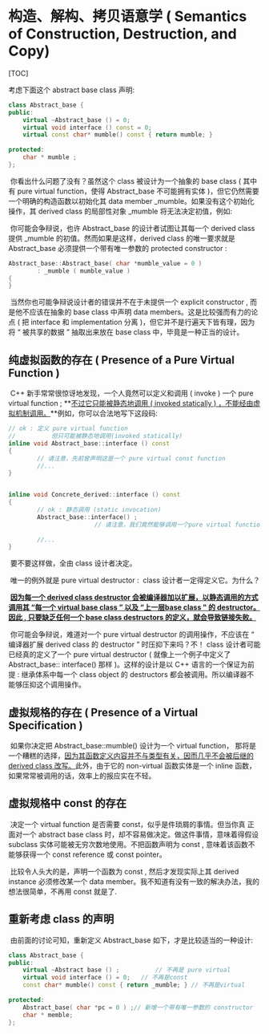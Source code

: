 # 构造、解构、拷贝语意学 ( Semantics of Construction,  Destruction,  and Copy)

[TOC]

考虑下面这个 abstract base class 声明:

```c++
class Abstract_base {
public:
	virtual ~Abstract_base () = 0;
	virtual void interface () const = 0;
	virtual const char* mumble() const { return mumble; }
  
protected:
	char * mumble ;
};
```

​		你看出什么问题了没有？虽然这个 class 被设计为一个抽象的 base class ( 其中有 pure virtual function，使得 Abstract_base 不可能拥有实体 )，但它仍然需要一个明确的构造函数以初始化其 data member  _mumble。如果没有这个初始化操作，其 derived class 的局部性对象 _mumble 将无法决定初值，例如:

​		你可能会争辩说，也许 Abstract_base 的设计者试图让其每一个 derived class 提供 _mumble 的初值。然而如果是这样，derived class 的唯一要求就是      Abstract_base 必须提供一个带有唯一参数的 protected constructor :

```c++
Abstract_base::Abstract_base( char *mumble_value = 0 )
		: _mumble ( mumble_value )
{ 
}
```

​		当然你也可能争辩说设计者的错误并不在于未提供一个 explicit constructor , 而是他不应该在抽象的 base class 中声明 data members。这是比较强而有力的论点 ( 把 interface 和 implementation 分离 )，但它并不是行遍天下皆有理，因为将 “ 被共享的数据 ” 抽取出来放在 base class 中，毕竟是一种正当的设计。





## 纯虚拟函数的存在 ( Presence of a Pure Virtual Function )

​		C++ 新手常常很惊讶地发现，一个人竟然可以定义和调用 ( invoke ) 一个 pure virtual function ; **<u>不过它只能被静态地调用 ( invoked statically ) ，不能经由虚拟机制调用。</u>**例如，你可以合法地写下这段码:

```c++
// ok : 定义 pure virtual function
// 			但只可能被静态地调用(invoked statically)
inline void Abstract_base::interface () const
{
		// 请注意，先前曾声明这是一个 pure virtual const function
		//...
}


inline void Concrete_derived::interface () const
{
		// ok : 静态调用 (static invocation)
		Abstract_base::interface() ;
  						// 请注意，我们竟然能够调用一个pure virtual function
  
		//...
}
```

​		要不要这样做，全由 class 设计者决定。

​		唯一的例外就是 pure virtual destructor :
​				class 设计者一定得定义它。为什么？

​		**<u>因为每一个 derived  class  destructor 会被编译器加以扩展，以静态调用的方式调用其 “每一个 virtual base class ” 以及 “上一层base class " 的 destructor。因此 , 只要缺乏任何一个 base  class  destructors 的定义，就会导致链接失败。</u>**

​		你可能会争辩说，难道对一个 pure virtual destructor 的调用操作，不应该在 “ 编译器扩展 derived class 的 destructor ” 时压抑下来吗？不！ class 设计者可能已经真的定义了一个 pure virtual destructor ( 就像上一个例子中定义了 Abstract_base:: interface() 那样 )。这样的设计是以 C++ 语言的一个保证为前提 :  继承体系中每一个 class object 的 destructors 都会被调用。所以编译器不能够压抑这个调用操作。



## 虚拟规格的存在 ( Presence of a Virtual Specification )

​		如果你决定把 Abstract_base::mumble() 设计为一个 virtual function， 那将是一个糟糕的选择，<u>因为其函数定义内容并不与类型有关，因而几乎不会被后继的derived class 改写。</u>此外，由于它的 non-virtual 函数实体是一个 inline 函数，如果常常被调用的话，效率上的报应实在不轻。



## 虛拟规格中 const 的存在

​		决定一个 virtual function 是否需要 const，似乎是件琐屑的事情。但当你真
正面对一个 abstract base class 时，却不容易做决定。做这件事情，意味着得假设 subclass 实体可能被无穷次数地使用。不把函数声明为 const , 意味着该函数不能够获得一个 const reference 或 const pointer。

​		 比较令人头大的是，声明一个函数为 const , 然后才发现实际上其 derived instance 必须修改某一个 data member。我不知道有没有一致的解决办法，我的想法很简单，不再用 const 就是了.



## 重新考虑 class 的声明

​		由前面的讨论可知，重新定义 Abstract_base 如下，才是比较适当的一种设计:

```c++
class Abstract_base {
public:
	virtual ~Abstract base () ; 		 // 不再是 pure virtual
	virtual void interface () = 0;   // 不再是const
	const char* mumble() const { return _mumble; } // 不再是virtual
  
protected:
	Abstract_base( char *pc = 0 ) ;// 新增一个带有唯一参数的 constructor
	char * memble;
};
```































